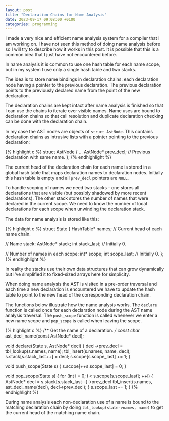 ```yaml
---
layout: post
title: "Declaration Chains for Name Analysis"
date: 2023-09-17 09:08:00 +0100
categories: programming
---
```

I made a very nice and efficient name analysis system for a compiler that I am
working on.  I have not seen this method of doing name analysis before so I
will try to describe how it works in this post. It is possible that this is a
common idea that I just have not encountered before.

In name analysis it is common to use one hash table for each name scope, but in
my system I use only a single hash table and two stacks.

The idea is to store name bindings in declaration chains: each declaration node
having a pointer to the previous declaration. The previous declaration points
to the previously declared name from the point of the new declaration.

The declaration chains are kept intact after name analysis is finished so that
I can use the chains to iterate over visible names. Name uses are bound to
declaration chains so that call resolution and duplicate declaration checking
can be done with the declaration chain.

In my case the AST nodes are objects of `struct AstNode`. This contains
declaration chains as intrusive lists with a pointer pointing to the previous
declaration:

{% highlight c %}
struct AstNode {
  ...
  AstNode* prev_decl; // Previous declaration with same name.
};
{% endhighlight %}

The current head of the declaration chain for each name is stored in a global
hash table that maps declaration names to declaration nodes. Initially this
hash table is empty and all `prev_decl` pointers are `NULL`.

To handle scoping of names we need two stacks - one stores all declarations
that are visible (but possibly shadowed by more recent declarations). The other
stack stores the number of names that were declared in the current scope.
We need to know the number of local declarations for each scope when unwinding
the declaration stack.

The data for name analysis is stored like this:

{% highlight c %}
struct State {
  HashTable* names; // Current head of each name chain.

  // Name stack:
  AstNode* stack;
  int stack_last; // Initially 0.

  // Number of names in each scope:
  int* scope;
  int scope_last; // Initially 0.
};
{% endhighlight %}

In reality the stacks use their own data structures that can grow dynamically but I've simplified
it to fixed-sized arrays here for simplicity.

When doing name analysis the AST is visited in a pre-order traversal and each
time a new declaration is encountered we have to update the hash table to point
to the new head of the corresponding declaration chain.

The functions below illustrate how the name analysis works. The `declare`
function is called once for each declaration node during the AST name analysis
traversal. The `push_scope` function is called whenever we enter a new name
scope and `pop_scope` is called when leaving the scope.

{% highlight c %}
/** Get the name of a declaration. */
const char* ast_decl_name(const AstNode* decl);

void declare(State s, AstNode* decl)
{
  decl->prev_decl = tbl_lookup(s.names, name);
  tbl_insert(s.names, name, decl);
  s.stack[s.stack_last++] = decl;
  s.scope[s.scope_last] += 1;
}

void push_scope(State s)
{
  s.scope[++s.scope_last] = 0;
}

void pop_scope(State s)
{
  for (int i = 0; i < s.scope[s.scope_last]; ++i) {
    AstNode* decl = s.stack[s.stack_last--]->prev_decl
    tbl_insert(s.names, ast_decl_name(decl), decl->prev_decl);
  }
  s.scope_last -= 1;
}
{% endhighlight %}

During name analysis each non-declaration use of a name is bound to the
matching declaration chain by doing `tbl_lookup(state->names, name)` to get the
current head of the matching name chain.
